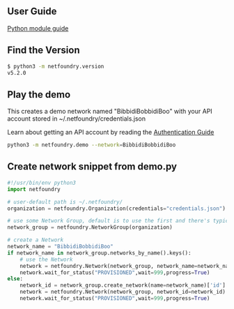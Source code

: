 
## User Guide

[Python module guide](https://developer.netfoundry.io/guides/python/)

## Find the Version

```bash
$ python3 -m netfoundry.version
v5.2.0
```

## Play the demo

This creates a demo network named "BibbidiBobbidiBoo" with your API account stored in ~/.netfoundry/credentials.json

Learn about getting an API account by reading the [Authentication Guide](https://developer.netfoundry.io/v2/guides/authentication/)

```bash
python3 -m netfoundry.demo --network=BibbidiBobbidiBoo
```

## Create network snippet from demo.py

```python
#!/usr/bin/env python3
import netfoundry

# user-default path is ~/.netfoundry/
organization = netfoundry.Organization(credentials="credentials.json")

# use some Network Group, default is to use the first and there's typically only one
network_group = netfoundry.NetworkGroup(organization)

# create a Network
network_name = "BibbidiBobbidiBoo"
if network_name in network_group.networks_by_name().keys():
    # use the Network
    network = netfoundry.Network(network_group, network_name=network_name)
    network.wait_for_status("PROVISIONED",wait=999,progress=True)
else:
    network_id = network_group.create_network(name=network_name)['id']
    network = netfoundry.Network(network_group, network_id=network_id)
    network.wait_for_status("PROVISIONED",wait=999,progress=True)
```
